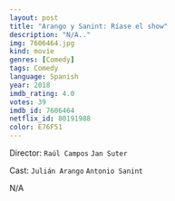 ```yaml
---
layout: post
title: "Arango y Sanint: Ríase el show"
description: "N/A.."
img: 7606464.jpg
kind: movie
genres: [Comedy]
tags: Comedy 
language: Spanish
year: 2018
imdb_rating: 4.0
votes: 39
imdb_id: 7606464
netflix_id: 80191988
color: E76F51
---
```

Director: `Raúl Campos` `Jan Suter`  

Cast: `Julián Arango` `Antonio Sanint` 

N/A
